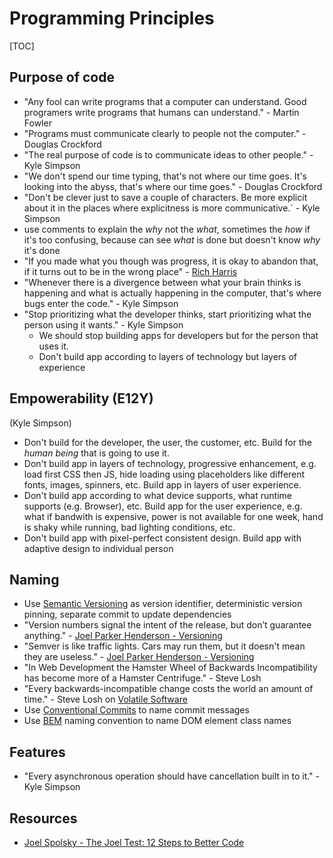 # Programming Principles

[TOC]



## Purpose of code

- "Any fool can write programs that a computer can understand. Good programers write programs that humans can understand." - Martin Fowler
- "Programs must communicate clearly to people not the computer." - Douglas Crockford
- "The real purpose of code is to communicate ideas to other people." - Kyle Simpson
- "We don't spend our time typing, that's not where our time goes. It's looking into the abyss, that's where our time goes." - Douglas Crockford
- "Don't be clever just to save a couple of characters. Be more explicit about it in the places where explicitness is more communicative.` - Kyle Simpson
- use comments to explain the _why_ not the _what_, sometimes the _how_ if it's too confusing, because can see _what_ is done but doesn't know _why_ it's done
- "If you made what you though was progress, it is okay to abandon that, if it turns out to be in the wrong place" - [Rich Harris](https://youtu.be/BzX4aTRPzno?t=710)
- "Whenever there is a divergence between what your brain thinks is happening and what is actually happening in the computer, that's where bugs enter the code." - Kyle Simpson
- "Stop prioritizing what the developer thinks, start prioritizing what the person using it wants." - Kyle Simpson
  - We should stop building apps for developers but for the person that uses it.
  - Don't build app according to layers of technology but layers of experience



## Empowerability (E12Y)

(Kyle Simpson)
- Don't build for the developer, the user, the customer, etc. Build for the _human being_ that is going to use it.
- Don't build app in layers of technology, progressive enhancement, e.g. load first CSS then JS, hide loading using placeholders like different fonts, images, spinners, etc. Build app in layers of user experience.
- Don't build app according to what device supports, what runtime supports (e.g. Browser), etc. Build app for the user experience, e.g. what if bandwith is expensive, power is not available for one week, hand is shaky while running, bad lighting conditions, etc.
- Don't build app with pixel-perfect consistent design. Build app with adaptive design to individual person



## Naming

- Use [Semantic Versioning](https://semver.org/) as version identifier, deterministic version pinning, separate commit to update dependencies
- "Version numbers signal the intent of the release, but don’t guarantee anything." - [Joel Parker Henderson - Versioning](https://github.com/joelparkerhenderson/versioning)
- "Semver is like traffic lights. Cars may run them, but it doesn't mean they are useless." - [Joel Parker Henderson - Versioning](https://github.com/joelparkerhenderson/versioning)
- "In Web Development the Hamster Wheel of Backwards Incompatibility has become more of a Hamster Centrifuge." -  Steve Losh
- "Every backwards-incompatible change costs the world an amount of time." - Steve Losh on [Volatile Software](https://stevelosh.com/blog/2012/04/volatile-software/)
- Use [Conventional Commits](https://www.conventionalcommits.org/) to name commit messages
- Use [BEM](http://getbem.com/naming) naming convention to name DOM element class names



## Features

- "Every asynchronous operation should have cancellation built in to it." - Kyle Simpson



## Resources

- [Joel Spolsky - The Joel Test: 12 Steps to Better Code](https://www.joelonsoftware.com/2000/08/09/the-joel-test-12-steps-to-better-code/)